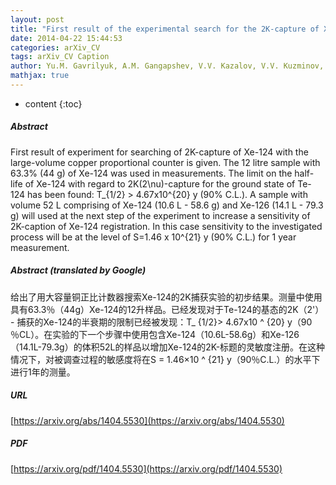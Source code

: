 ```yaml
---
layout: post
title: "First result of the experimental search for the 2K-capture of Xe-124 with the copper proportional counter"
date: 2014-04-22 15:44:53
categories: arXiv_CV
tags: arXiv_CV Caption
author: Yu.M. Gavrilyuk, A.M. Gangapshev, V.V. Kazalov, V.V. Kuzminov, S.I. Panasenko, S.S. Ratkevich, D.A. Tekueva, S.P. Yakimenko
mathjax: true
---
```


* content
{:toc}

##### Abstract
First result of experiment for searching of 2K-capture of Xe-124 with the large-volume copper proportional counter is given. The 12 litre sample with 63.3% (44 g) of Xe-124 was used in measurements. The limit on the half-life of Xe-124 with regard to 2K(2\nu)-capture for the ground state of Te-124 has been found: T_{1/2} > 4.67x10^{20} y (90% C.L.). A sample with volume 52 L comprising of Xe-124 (10.6 L - 58.6 g) and Xe-126 (14.1 L - 79.3 g) will used at the next step of the experiment to increase a sensitivity of 2K-caption of Xe-124 registration. In this case sensitivity to the investigated process will be at the level of S=1.46 x 10^{21} y (90% C.L.) for 1 year measurement.

##### Abstract (translated by Google)
给出了用大容量铜正比计数器搜索Xe-124的2K捕获实验的初步结果。测量中使用具有63.3％（44g）Xe-124的12升样品。已经发现对于Te-124的基态的2K（2'） - 捕获的Xe-124的半衰期的限制已经被发现：T_ {1/2}> 4.67x10 ^ {20} y（90 ％CL）。在实验的下一个步骤中使用包含Xe-124（10.6L-58.6g）和Xe-126（14.1L-79.3g）的体积52L的样品以增加Xe-124的2K-标题的灵敏度注册。在这种情况下，对被调查过程的敏感度将在S = 1.46×10 ^ {21} y（90％C.L.）的水平下进行1年的测量。

##### URL
[https://arxiv.org/abs/1404.5530](https://arxiv.org/abs/1404.5530)

##### PDF
[https://arxiv.org/pdf/1404.5530](https://arxiv.org/pdf/1404.5530)

